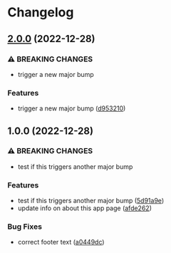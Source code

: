 # Changelog

## [2.0.0](https://github.com/maalfrid/changelog-experimentation/compare/v1.0.0...v2.0.0) (2022-12-28)


### ⚠ BREAKING CHANGES

* trigger a new major bump

### Features

* trigger a new major bump ([d953210](https://github.com/maalfrid/changelog-experimentation/commit/d953210d6cbf73fb7fbe98b2e0e41f62c5783e85))

## 1.0.0 (2022-12-28)


### ⚠ BREAKING CHANGES

* test if this triggers another major bump

### Features

* test if this triggers another major bump ([5d91a9e](https://github.com/maalfrid/changelog-experimentation/commit/5d91a9eb7741ee34a67528f061582bcc7db280ba))
* update info on about this app page ([afde262](https://github.com/maalfrid/changelog-experimentation/commit/afde2620b01067b026a63717b1d5701193e47cfc))


### Bug Fixes

* correct footer text ([a0449dc](https://github.com/maalfrid/changelog-experimentation/commit/a0449dc3a45185c24554335b35587f9178255cff))
